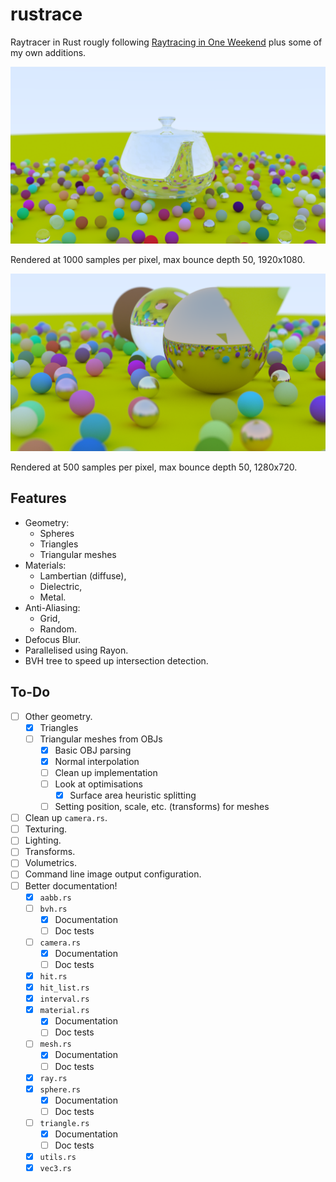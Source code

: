 # rustrace
Raytracer in Rust rougly following [Raytracing in One Weekend](https://raytracing.github.io/) plus some of my own additions.

![](final.png)

Rendered at 1000 samples per pixel, max bounce depth 50, 1920x1080.

![](final_small.png)

Rendered at 500 samples per pixel, max bounce depth 50, 1280x720.

## Features
- Geometry:
    - Spheres
    - Triangles
    - Triangular meshes
- Materials:
    - Lambertian (diffuse),
    - Dielectric,
    - Metal.
- Anti-Aliasing:
    - Grid,
    - Random.
- Defocus Blur. 
- Parallelised using Rayon.
- BVH tree to speed up intersection detection.

## To-Do
- [ ] Other geometry.
    - [x] Triangles
    - [ ] Triangular meshes from OBJs
        - [x] Basic OBJ parsing
        - [x] Normal interpolation
        - [ ] Clean up implementation
        - [ ] Look at optimisations
            - [x] Surface area heuristic splitting
        - [ ] Setting position, scale, etc. (transforms) for meshes
- [ ] Clean up `camera.rs`.
- [ ] Texturing.
- [ ] Lighting.
- [ ] Transforms.
- [ ] Volumetrics.
- [ ] Command line image output configuration.
- [ ] Better documentation!
    - [x] `aabb.rs`
    - [ ] `bvh.rs`
        - [x] Documentation
        - [ ] Doc tests
    - [ ] `camera.rs`
        - [x] Documentation
        - [ ] Doc tests
    - [x] `hit.rs`
    - [x] `hit_list.rs`
    - [x] `interval.rs`
    - [x] `material.rs`
        - [x] Documentation
        - [ ] Doc tests
    - [ ] `mesh.rs`
        - [x] Documentation
        - [ ] Doc tests
    - [x] `ray.rs`
    - [x] `sphere.rs`
        - [x] Documentation
        - [ ] Doc tests
    - [ ] `triangle.rs`
        - [x] Documentation
        - [ ] Doc tests
    - [x] `utils.rs`
    - [x] `vec3.rs`
